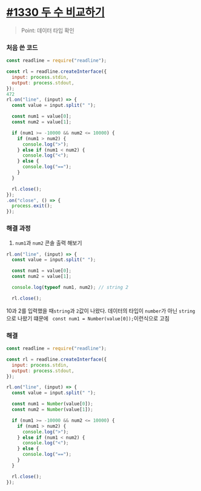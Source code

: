 # [#1330 두 수 비교하기](https://www.acmicpc.net/problem/1330)

> Point: 데이터 타입 확인


### 처음 쓴 코드
```javascript
const readline = require("readline");

const rl = readline.createInterface({
  input: process.stdin,
  output: process.stdout,
});
472
rl.on("line", (input) => {
  const value = input.split(" ");

  const num1 = value[0];
  const num2 = value[1];

  if (num1 >= -10000 && num2 <= 10000) {
    if (num1 > num2) {
      console.log(">");
    } else if (num1 < num2) {
      console.log("<");
    } else {
      console.log("==");
    }
  }

  rl.close();
});
.on("close", () => {
  process.exit();
});
```

### 해결 과정
1. `num1`과 `num2` 콘솔 출력 해보기
```javascript
rl.on("line", (input) => {
  const value = input.split(" ");

  const num1 = value[0];
  const num2 = value[1];

  console.log(typeof num1, num2); // string 2

  rl.close();
```
10과 2를 입력했을 때`string`과 `2`값이 나왔다. 데이터의 타입이 `number`가 아닌 `string`으로 나왔기 떄문에 ` const num1 = Number(value[0]);`이런식으로 고침 

### 해결
```javascript
const readline = require("readline");

const rl = readline.createInterface({
  input: process.stdin,
  output: process.stdout,
});

rl.on("line", (input) => {
  const value = input.split(" ");

  const num1 = Number(value[0]);
  const num2 = Number(value[1]);

  if (num1 >= -10000 && num2 <= 10000) {
    if (num1 > num2) {
      console.log(">");
    } else if (num1 < num2) {
      console.log("<");
    } else {
      console.log("==");
    }
  }

  rl.close();
});

```
